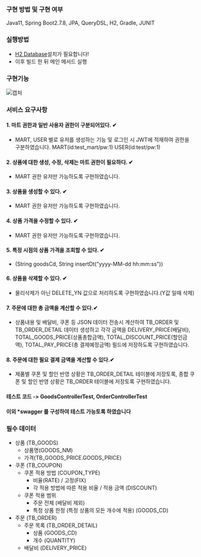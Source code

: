 ### 구현 방법 및 구현 여부 
Java11, Spring Boot2.7.8, JPA, QueryDSL, H2, Gradle, JUNIT

### 실행방법
* [H2 Database](https://www.h2database.com/html/main.html)설치가 필요합니다!
* 이후 빌드 한 뒤 메인 메서드 실행

### 구현기능
![캡처](https://github.com/jaebum7396/aswe/assets/38182229/31cae4f1-5111-4f73-8986-43f8ee8cd1b1)


### 서비스 요구사항

#### 1. 마트 권한과 일반 사용자 권한이 구분되어있다. ✔  
- MART, USER 별로 유저를 생성하는 기능 및 로그인 시 JWT에 적재하여 권한을 구분하였습니다. MART(id:test_mart/pw:1) USER(id:test/pw:1)
#### 2. 상품에 대한 생성, 수정, 삭제는 마트 권한이 필요하다. ✔  
- MART 권한 유저만 가능하도록 구현하였습니다. 
#### 3. 상품을 생성할 수 있다. ✔  
- MART 권한 유저만 가능하도록 구현하였습니다. 
#### 4. 상품 가격을 수정할 수 있다. ✔  
- MART 권한 유저만 가능하도록 구현하였습니다. 
#### 5. 특정 시점의 상품 가격을 조회할 수 있다. ✔  
- (String goodsCd, String insertDt("yyyy-MM-dd hh:mm:ss"))
#### 6. 상품을 삭제할 수 있다. ✔  
- 물리삭제가 아닌 DELETE_YN 값으로 처리하도록 구현하였습니다.(Y값 일때 삭제)
#### 7. 주문에 대한 총 금액을 계산할 수 있다.✔  
- 상품내용 및 배달비, 쿠폰 등 JSON 데이터 전송시 계산하여 TB_ORDER 및 TB_ORDER_DETAIL 데이터 생성하고 각각 금액을 DELIVERY_PRICE(배달비), TOTAL_GOODS_PRICE(상품총합금액), TOTAL_DISCOUNT_PRICE(할인금액), TOTAL_PAY_PRICE(총 결제예정금액) 필드에 저장하도록 구현하였습니다. 
#### 8. 주문에 대한 필요 결제 금액을 계산할 수 있다.✔  
- 제품별 쿠폰 및 할인 반영 상황은 TB_ORDER_DETAIL 테이블에 저장토록, 종합 쿠폰 및 할인 반영 상황은 TB_ORDER 테이블에 저장토록 구현하였습니다.

#### 테스트 코드 -> GoodsControllerTest, OrderControllerTest 
#### 이외 *swagger 를 구성하여 테스트 가능토록 하였습니다


### 필수 데이터

- 상품 (TB_GOODS)
  - 상품명(GOODS_NM)
  - 가격(TB_GOODS_PRICE.GOODS_PRICE)
- 쿠폰 (TB_COUPON)
  - 쿠폰 적용 방법 (COUPON_TYPE)
    - 비율(RATE) / 고정(FIX) 
    - 각 적용 방법에 따른 적용 비율 / 적용 금액 (DISCOUNT)
  - 쿠폰 적용 범위
    - 주문 전체 (배달비 제외)
    - 특정 상품 한정 (특정 상품의 모든 개수에 적용) (GOODS_CD)
- 주문 (TB_ORDER)
  - 주문 목록 (TB_ORDER_DETAIL)
    - 상품 (GOODS_CD)
    - 개수 (QUANTITY)
  - 배달비 (DELIVERY_PRICE)
